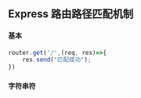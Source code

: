 ## Express 路由路径匹配机制
#### 基本
```js
router.get('/',(req, res)=>{
	res.send("匹配成功");
})
```

#### 字符串符 